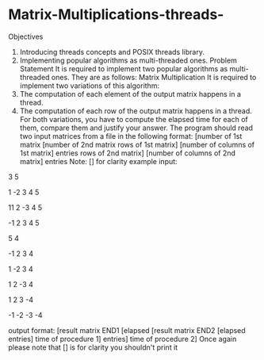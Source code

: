# Matrix-Multiplications-threads-
Objectives
1. Introducing threads concepts and POSIX threads library.
2. Implementing popular algorithms as multi-threaded ones.
Problem Statement
It is required to implement two popular algorithms as multi-threaded ones. They are as
follows:
Matrix Multiplication
It is required to implement two variations of this algorithm:
1. The computation of each element of the output matrix happens in a thread.
2. The computation of each row of the output matrix happens in a thread.
For both variations, you have to compute the elapsed time for each of them, compare
them and justify your answer.
The program should read two input matrices from a file in the following format:
[number of
1st matrix
[number of
2nd matrix
rows of 1st matrix] [number of columns of 1st matrix]
entries
rows of 2nd matrix] [number of columns of 2nd matrix]
entries
Note: [] for clarity
example input:

3 5

1 -2 3 4 5

11 2 -3 4 5

-1 2 3 4 5

5 4

-1 2 3 4

1 -2 3 4

1 2 -3 4

1 2 3 -4

-1 -2 -3 -4

output format:
[result matrix
END1 [elapsed
[result matrix
END2 [elapsed
entries]
time of procedure 1]
entries]
time of procedure 2]
Once again please note that [] is for clarity you shouldn't print it
